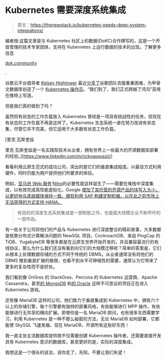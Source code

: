 # Kubernetes 需要深度系统集成

> 原文：<https://thenewstack.io/kubernetes-needs-deep-system-integrations/>

编者按:这篇文章是与 Kubernetes 社区上的数据(DoKC)合作撰写的，这是一个开放管理的技术专家团体，支持在 Kubernetes 上运行数据的技术的出现。了解更多信息

[dok.community](https://dok.community/)

.

谷歌云平台倡导者 [Kelsey Hightower](https://twitter.com/kelseyhightowe) 最近[分享了](https://twitter.com/kelseyhightower/status/1409297909774831618)谷歌团队克服重重困难，为甲骨文数据库创造了一个 [Kubernetes 操作员](https://github.com/googlecloudplatform/elcarro-oracle-operator)。“我们到了，我们正式跨越了鸿沟”高塔在推特上写道。

但是我们真的做到了吗？

虽然将有状态的工作负载放入 Kubernetes 曾经是一项具有挑战性的任务，但现在有状态的工作负载不再是这样了。Kubernetes 生态系统一直在努力改进有状态集，尽管它并不完美，但它适用于大多数有状态工作负载。

 [里克·瓦斯奎兹

里克·瓦斯奎兹是一名实践型技术从业者，拥有世界上一些最大的开源数据库部署的经验。](https://www.linkedin.com/in/rickvasquezii/) 

看看利用云原生范式的成功公司，突出的是它们的垂直集成程度。以最佳方式利用硬件，同时仍能为用户提供他们所要求的体验。

例如，[亚马逊 Web 服务](https://aws.amazon.com/?utm_content=inline-mention)’[Nitro](https://aws.amazon.com/ec2/nitro/)的必要性就这样诞生了——需要在堆栈中深度集成，以有效完成高性能虚拟化。Google [增加了其托管的开源产品的块写入大小，以更好地与底层媒体保持一致。微软利用 SAP 构建定制机箱，以在此之前市场上无法获得的方式支持 HANA。](https://www.google.com/url?q=https://www.youtube.com/watch?v%3DzYU_c5xdUCs%26t%3D116s&sa=D&source=editors&ust=1628199481006000&usg=AOvVaw2xpitUzPyYkqH3EIbfP-uk)

> 有目的的深度生态系统集成是一部制胜之作，也是超大规模企业不断呼吁的一部作品。

有一些关于公司将他们的产品与 Kubernetes 进行深度整合的精彩故事，大多数都是依靠分布式计算解决问题的 NewSQL 项目。CockroachDB、来自 PingCap 的 TiDB、YugabyteDB 等很多都是在云原生世界开始开发的，并且兼容最流行的有线协议，那么为什么我们还没有看到向它们的大规模迁移呢？简单的答案是，它们从根本上处理数据存储的方式不同于传统的 DBMS。从业者通常没有将他们的 DBMS 推到垂直扩展的极限，也看不到水平可伸缩性的需要，通常认为它带来了更多的复杂性而不是好处。

我们看到像 OnGres 的 StackGres、Percona 的 Kubernetes 运营商、Apache Cassandra，甚至[的 MongoDB](https://www.mongodb.com/cloud/atlas/?utm_content=inline-mention) 和[的 Oracle](https://developer.oracle.com/?utm_content=inline-mention) 这样不可思议的项目正在进入 Kubernetes 游戏。

还有像 MariaDB 这样的公司，他们致力于垂直集成到 Kubernetes 中，拥有六个以上的存储引擎，每个引擎都有独特的部署风格，有些能够进行 MPP 操作，有些能够进行无共享的横向扩展。即使你是一名 MariaDB 顾问，也有很多东西需要学习，利用 Kubernetes 是一种不那么秘密的方法，无论 MariaDB 如何部署，它都能使 SkySQL 飞速发展。现在 MariaDB，开源所有这些好东西！

我一直主张主流数据库提供商不仅需要创建 Kubernetes 操作者，还需要直接开发具有 Kubernetes 意识的数据库，甚至更好的是，实际的深度集成。

我想这是一个很长的说法，该你走了，先知。不要让我们失望！

<svg xmlns:xlink="http://www.w3.org/1999/xlink" viewBox="0 0 68 31" version="1.1"><title>Group</title> <desc>Created with Sketch.</desc></svg>